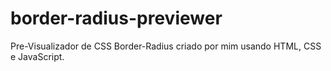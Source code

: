 # border-radius-previewer
 Pre-Visualizador de CSS Border-Radius criado por mim usando HTML, CSS e JavaScript.
